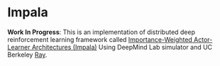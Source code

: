 # Impala
**Work In Progress**: This is an implementation of distributed deep reinforcement learning framework called [Importance-Weighted Actor-Learner Architectures (Impala)](https://deepmind.com/blog/impala-scalable-distributed-deeprl-dmlab-30/) Using DeepMind Lab simulator and UC Berkeley [Ray](https://github.com/ray-project/ray).
